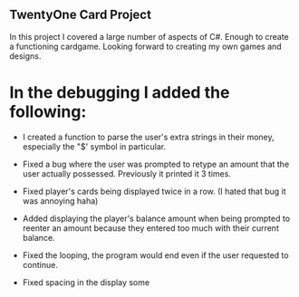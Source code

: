## TwentyOne Card Project

In this project I covered a large number of aspects of C#. Enough to create a functioning cardgame. Looking forward to creating my own games and designs.

# In the debugging I added the following:

* I created a function to parse the user's extra strings in their money, especially the "$' symbol in particular.

* Fixed a bug where the user was prompted to retype an amount that the user actually possessed. Previously it printed it 3 times.

* Fixed player's cards being displayed twice in a row. (I hated that bug it was annoying haha)

* Added displaying the player's balance amount when being prompted to reenter an amount because they entered too much with their current balance.

* Fixed the looping, the program would end even if the user requested to continue.

* Fixed spacing in the display some

 
